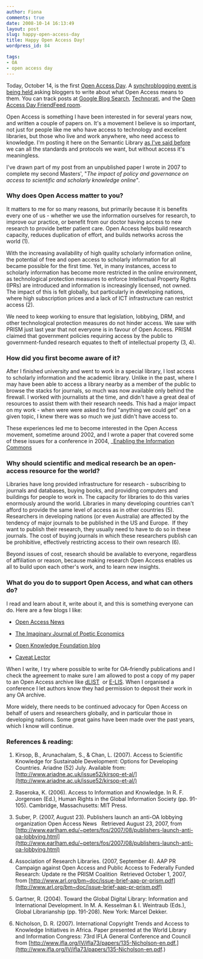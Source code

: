 ```yaml
---
author: Fiona
comments: true
date: 2008-10-14 16:13:49
layout: post
slug: happy-open-access-day
title: Happy Open Access Day!
wordpress_id: 84

tags:
- OA
- open access day
---
```


Today, October 14, is the first [Open Access Day](http://openaccessday.org/). A [synchroblogging event is being held ](http://openaccessday.org/blog-competition/)asking bloggers to write about what Open Access means to them. You can track posts at [Google Blog Search](http://blogsearch.google.com/blogsearch?hl=en&q=%22Open+Access+Day%22), [Technorati](http://www.technorati.com/search/%22open+access+day%22?authority=a4&language=en), and the [Open Access Day FriendFeed room](http://friendfeed.com/rooms/open-access-day).

Open Access is something I have been interested in for several years now, and written a couple of papers on. It's a movement I believe is so important, not just for people like me who have access to technology and excellent libraries, but those who live and work anywhere, who need access to knowledge. I'm posting it here on the Semantic Library [as I've said before](http://www.semanticlibrary.net/2008/09/16/world-wide-web-foundation-announced/) we can all the standards and protocols we want, but without access it's meaningless.

I've drawn part of my post from an unpublished paper I wrote in 2007 to complete my second Masters', "_The impact of policy and governance on access to scientific and scholarly knowledge online"_. 


### Why does Open Access matter to you?


It matters to me for so many reasons, but primarily because it is benefits every one of us - whether we use the information ourselves for research, to improve our practice, or benefit from our doctor having access to new research to provide better patient care. Open Access helps build research capacity, reduces duplication of effort, and builds networks across the world (1).

With the increasing availability of high quality scholarly information online, the potential of free and open access to scholarly information for all became possible for the first time. Yet, in many instances, access to scholarly information has become more restricted in the online environment, as technological protection measures to enforce Intellectual Property Rights (IPRs) are introduced and information is increasingly licensed, not owned. The impact of this is felt globally, but particularly in developing nations, where high subscription prices and a lack of ICT infrastructure can restrict access (2).

We need to keep working to ensure that legislation, lobbying, DRM, and other technological protection measures do not hinder access. We saw with PRISM just last year that not everyone is in favour of Open Access. PRISM claimed that government policies requiring access by the public to government-funded research equates to theft of intellectual property (3, 4).


### How did you first become aware of it?


After I finished university and went to work in a special library, I lost access to scholarly information and the academic library. Unlike in the past, where I may have been able to access a library nearby as a member of the public to browse the stacks for journals, so much was now available only behind the firewall. I worked with journalists at the time, and didn't have a great deal of resources to assist them with their research needs. This had a major impact on my work - when were were asked to find "anything we could get" on a given topic, I knew there was so much we just didn't have access to.

These experiences led me to become interested in the Open Access movement, sometime around 2002, and I wrote a paper that covered some of these issues for a conference in 2004, _[Enabling the Information Commons](http://dlist.sir.arizona.edu/1083/)


### Why should scientific and medical research be an open-access resource for the world?


Libraries have long provided infrastructure for research - subscribing to journals and databases, buying books, and providing computers and buildings for people to work in. The capacity for libraries to do this varies enormously around the world. Libraries in many developing countries can't afford to provide the same level of access as in other countries (5). Researchers in developing nations (or even Australia) are affected by the tendency of major journals to be published in the US and Europe.  If they want to publish their research, they usually need to have to do so in these journals. The cost of buying journals in which these researchers publish can be prohibitive, effectively restricting access to their own research (6).

Beyond issues of cost, research should be available to everyone, regardless of affiliation or reason, because making research Open Access enables us all to build upon each other's work, and to learn new insights.


### What do you do to support Open Access, and what can others do?


I read and learn about it, write about it, and this is something everyone can do. Here are a few blogs I like:



	
  * [Open Access News](http://www.earlham.edu/~peters/fos/fosblog.html)

	
  * [The Imaginary Journal of Poetic Economics](http://www.poeticeconomics.blogspot.com/)

	
  * [Open Knowledge Foundation blog](http://blog.okfn.org/)

	
  * [Caveat Lector](http://cavlec.yarinareth.net/)


When I write, I try where possible to write for OA-friendly publications and I check the agreement to make sure I am allowed to post a copy of my paper to an Open Access archive like [dLIST](http://dlist.sir.arizona.edu/)  or [E-LIS](http://eprints.rclis.org/). When I organised a conference I let authors know they had permission to deposit their work in any OA archive.

More widely, there needs to be continued advocacy for Open Access on behalf of users and researchers globally, and in particular those in developing nations. Some great gains have been made over the past years, which I know will continue.


### References & reading:


1. Kirsop, B., Arunachalam, S., & Chan, L. (2007). Access to Scientific Knowledge for Sustainable Development: Options for Developing Countries. Ariadne (52) July. Available from: [http://www.ariadne.ac.uk/issue52/kirsop-et-al/](http://www.ariadne.ac.uk/issue52/kirsop-et-al/)

2. Raseroka, K. (2006). Access to Information and Knowledge. In R. F. Jorgensen (Ed.), Human Rights in the Global Information Society (pp. 91-105). Cambridge, Massachusetts: MIT Press.

3. Suber, P. (2007, August 23). Publishers launch an anti-OA lobbying organization Open Access News   Retrieved August 23, 2007, from [http://www.earlham.edu/~peters/fos/2007/08/publishers-launch-anti-oa-lobbying.html](http://www.earlham.edu/~peters/fos/2007/08/publishers-launch-anti-oa-lobbying.html)

4. Association of Research Libraries. (2007, September 4). AAP PR Campaign against Open Access and Public Access to Federally Funded Research: Update re the PRISM Coalition  Retrieved October 1, 2007, from [http://www.arl.org/bm~doc/issue-brief-aap-pr-prism.pdf](http://www.arl.org/bm~doc/issue-brief-aap-pr-prism.pdf)

5. Gartner, R. (2004). Toward the Global Digital Library: Information and International Development. In M. A. Kesselman & I. Weintraub (Eds.), Global Librarianship (pp. 191-208). New York: Marcel Dekker.

6. Nicholson, D. R. (2007). International Copyright Trends and Access to Knowledge Initiatives in Africa. Paper presented at the World Library and Information Congress: 73rd IFLA General Conference and Council   from [http://www.ifla.org/IV/ifla73/papers/135-Nicholson-en.pdf.](http://www.ifla.org/IV/ifla73/papers/135-Nicholson-en.pdf.)
